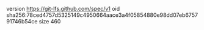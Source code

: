version https://git-lfs.github.com/spec/v1
oid sha256:78ced4757d5325149c4950664aace3a4f05854880e98dd07eb675791746b54ce
size 460
